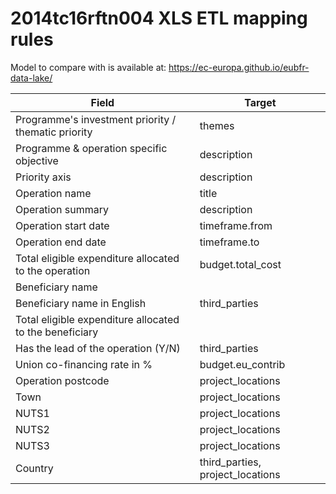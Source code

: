 # 2014tc16rftn004 XLS ETL mapping rules

Model to compare with is available at: https://ec-europa.github.io/eubfr-data-lake/

| Field                                                   | Target                           |
| ------------------------------------------------------- | -------------------------------- |
| Programme's investment priority / thematic priority     | themes                           |
| Programme & operation specific objective                | description                      |
| Priority axis                                           | description                      |
| Operation name                                          | title                            |
| Operation summary                                       | description                      |
| Operation start date                                    | timeframe.from                   |
| Operation end date                                      | timeframe.to                     |
| Total eligible expenditure allocated to the operation   | budget.total_cost                |
| Beneficiary name                                        |                                  |
| Beneficiary name in English                             | third_parties                    |
| Total eligible expenditure allocated to the beneficiary |                                  |
| Has the lead of the operation (Y/N)                     | third_parties                    |
| Union co-financing rate in %                            | budget.eu_contrib                |
| Operation postcode                                      | project_locations                |
| Town                                                    | project_locations                |
| NUTS1                                                   | project_locations                |
| NUTS2                                                   | project_locations                |
| NUTS3                                                   | project_locations                |
| Country                                                 | third_parties, project_locations |

